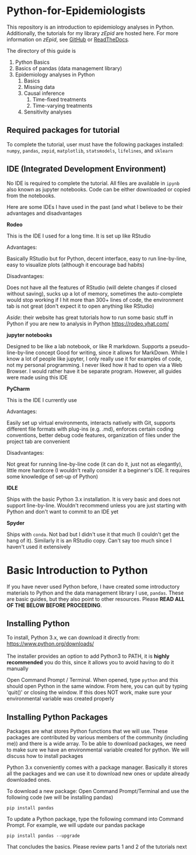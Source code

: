 # Python-for-Epidemiologists
This repository is an introduction to epidemiology analyses in Python. Additionally, the tutorials for my library 
*zEpid* are hosted here. For more information on *zEpid*, see [GitHub](https://github.com/pzivich/zEpid) or 
[ReadTheDocs](https://zepid.readthedocs.io/en/latest/). 

The directory of this guide is
1) Python Basics
2) Basics of pandas (data management library)
3) Epidemiology analyses in Python
   1) Basics
   2) Missing data
   3) Causal inference
      1) Time-fixed treatments
      2) Time-varying treatments
   4) Sensitivity analyses 

## Required packages for tutorial
To complete the tutorial, user must have the following packages installed: `numpy`, `pandas`, `zepid`, `matplotlib`, 
`statsmodels`, `lifelines`, and `sklearn`

## IDE (Integrated Development Environment)
No IDE is required to complete the tutorial. All files are available in `ipynb` also known as jupyter notebooks. Code 
can be either downloaded or copied from the notebooks. 

Here are some IDEs I have used in the past (and what I believe to be their advantages and disadvantages

**Rodeo**

This is the IDE I used for a long time. It is set up like RStudio

Advantages: 

Basically RStudio but for Python, decent interface, easy to run line-by-line, easy to visualize plots (although it 
encourage bad habits)

Disadvantages:

Does not have all the features of RStudio (will delete changes if closed without saving), sucks up a lot of memory, 
sometimes the auto-complete would stop working if I hit more than 300+ lines of code, the environment tab is not 
great (don't expect it to open anything like RStudio)

*Aside*: their website has great tutorials how to run some basic stuff in Python if you are new to analysis in Python
https://rodeo.yhat.com/

**jupyter notebooks**

Designed to be like a lab notebook, or like R markdown. Supports a pseudo-line-by-line concept 
Good for writing, since it allows for MarkDown. While I know a lot of people like jupyter, I only really use it for 
examples of code, not my personal programming. I never liked how it had to open via a Web Browser. I would rather have 
it be separate program. However, all guides were made using this IDE

**PyCharm**

This is the IDE I currently use

Advantages:

Easily set up virtual environments, interacts natively with Git, supports different file formats with plug-ins 
(e.g. .md), enforces certain coding conventions, better debug code features, organization of files under the project 
tab are convenient

Disadvantages:

Not great for running line-by-line code (it can do it, just not as elegantly), little more hardcore (I wouldn't really 
consider it a beginner's IDE. It requires some knowledge of set-up of Python)

**IDLE**

Ships with the basic Python 3.x installation. It is very basic and does not support line-by-line. Wouldn't recommend 
unless you are just starting with Python and don't want to commit to an IDE yet

**Spyder**

Ships with `conda`. Not bad but I didn't use it that much (I couldn't get the hang of it). Similarly it is an RStudio 
copy. Can't say too much since I haven't used it extensively

# Basic Introduction to Python
If you have never used Python before, I have created some introductory materials to Python and the data management 
library I use, `pandas`. These are basic guides, but they also point to other resources. Please **READ ALL OF THE BELOW 
BEFORE PROCEEDING**.

## Installing Python
To install, Python 3.x, we can download it directly from: https://www.python.org/downloads/ <br /> <br />
The installer provides an option to add Python3 to PATH, it is **highly recommended** you do this, since it allows you 
to avoid having to do it manually

Open Command Prompt / Terminal. When opened, type `python` and this should open Python in the same window. From here, 
you can quit by typing 'quit()' or closing the window. If this does NOT work, make sure your environmental variable 
was created properly

## Installing Python Packages
Packages are what stores Python functions that we will use. These packages are contributed by various members of the 
community (including me)) and there is a wide array. To be able to download packages, we need to make sure we have an 
environmental variable created for python. We will discuss how to install packages

Python 3.x conveniently comes with a package manager. Basically it stores all the packages and we can use it to 
download new ones or update already downloaded ones.

To download a new package: Open Command Prompt/Terminal and use the following code (we will be installing pandas)

```
pip install pandas
```

To update a Python package, type the following command into Command Prompt. For example, we will update our pandas package
```
pip install pandas --upgrade
```

That concludes the basics. Please review parts 1 and 2 of the tutorials next
